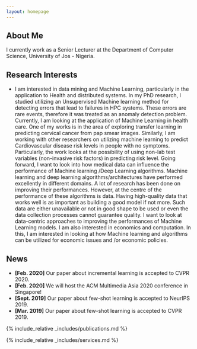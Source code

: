 ```yaml
---
layout: homepage
---
```


## About Me
I currently work as a Senior Lecturer at the Department of Computer Science, University of Jos - Nigeria.

## Research Interests

- I am interested in data mining and Machine Learning, particularly in the application to Health and distributed systems. In my PhD research, I studied utilizing an Unsupervised Machine learning method for detecting errors that lead to failures in HPC systems. These errors are rare events, therefore it was treated as an anomaly detection problem. Currently, I am looking at the application of Machine Learning in health care. One of my works is in the area of exploring transfer learning in predicting cervical cancer from pap smear images. Similarly, I am working with other researchers on utilizing machine learning to predict Cardiovascular disease risk levels in people with no symptoms.
Particularly, the work looks at the possibility of using non-lab test variables (non-invasive risk factors) in predicting
risk level.
Going forward, I want to look into how medical data can influence the performance of Machine learning /Deep Learning algorithms. Machine learning and deep learning algorithms/architectures have performed excellently in different domains. A lot of research has been done on improving their performances. However, at the centre of the performance of these algorithms is data. Having high-quality data that works well is as important as building a good model if not more. Such data are either unavailable or not in good shape to be used or even the data collection processes cannot guarantee quality. I want to look at data-centric approaches to improving the performances of Machine Learning models.
I am also interested in economics and computation. In this, I am interested in looking at how Machine learning and algorithms can be utilized for economic issues and /or economic policies.

## News

- **[Feb. 2020]** Our paper about incremental learning is accepted to CVPR 2020.
- **[Feb. 2020]** We will host the ACM Multimedia Asia 2020 conference in Singapore!
- **[Sept. 2019]** Our paper about few-shot learning is accepted to NeurIPS 2019.
- **[Mar. 2019]** Our paper about few-shot learning is accepted to CVPR 2019.

{% include_relative _includes/publications.md %}

{% include_relative _includes/services.md %}
